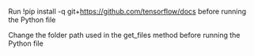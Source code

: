 Run !pip install -q git+https://github.com/tensorflow/docs before running the Python file

Change the folder path used in the get_files method before running the Python file